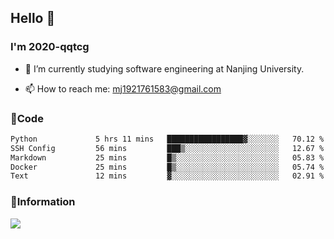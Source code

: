 ## Hello 👋


### I'm 2020-qqtcg

- 🔭 I’m currently studying software engineering at Nanjing University. 
<!-- - 🌱 I’m currently learning MLsys and -->
<!-- - 👯 I’m looking to collaborate on ... -->
<!-- - 🤔 I’m looking for help with ... -->
<!-- - 💬 Ask me about ... -->
- 📫 How to reach me: mj1921761583@gmail.com
<!-- - 😄 Pronouns: ... -->
<!-- - ⚡ Fun fact: ... -->

### 🌱Code
<!--START_SECTION:waka-->

```txt
Python             5 hrs 11 mins   █████████████████▓░░░░░░░   70.12 %
SSH Config         56 mins         ███▒░░░░░░░░░░░░░░░░░░░░░   12.67 %
Markdown           25 mins         █▒░░░░░░░░░░░░░░░░░░░░░░░   05.83 %
Docker             25 mins         █▒░░░░░░░░░░░░░░░░░░░░░░░   05.74 %
Text               12 mins         ▓░░░░░░░░░░░░░░░░░░░░░░░░   02.91 %
```

<!--END_SECTION:waka-->

### 💬Information
![](https://github-readme-stats.vercel.app/api?username=2020-qqtcg&theme=buefy&hide_border=false)


<!-- <div align="center"> <img src="https://github-readme-activity-graph.vercel.app/graph?username=2020-qqtcg&theme=minimal" /> </div> -->


